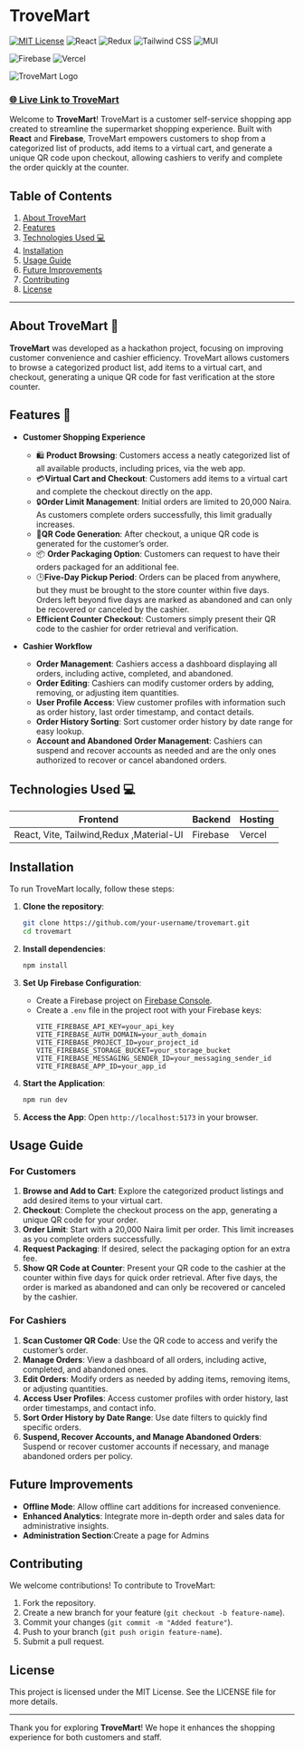 

# TroveMart

[![MIT License](https://img.shields.io/badge/License-MIT-blue.svg)](LICENSE)
![React](https://img.shields.io/badge/Frontend-React-blue)
![Redux](https://img.shields.io/badge/State-Redux-purple)
![Tailwind CSS](https://img.shields.io/badge/Styling-Tailwind%20CSS-06B6D4)
![MUI](https://img.shields.io/badge/UI-Material--UI-0081CB)

![Firebase](https://img.shields.io/badge/Backend-Firebase-orange)
![Vercel](https://img.shields.io/badge/Hosting-Vercel-black)

![TroveMart Logo](assets/trove.svg)

### [🌐 Live Link to TroveMart](https://trovemart.vercel.app)

Welcome to **TroveMart**! TroveMart is a customer self-service shopping app created to streamline the supermarket shopping experience. Built with **React** and **Firebase**, TroveMart empowers customers to shop from a categorized list of products, add items to a virtual cart, and generate a unique QR code upon checkout, allowing cashiers to verify and complete the order quickly at the counter.

## Table of Contents
1. [About TroveMart](#about-trovemart-🛒)
2. [Features](#features-🚀)
3. [Technologies Used 💻](#technologies-used-💻)
4. [Installation](#installation)
5. [Usage Guide](#usage-guide)
6. [Future Improvements](#future-improvements)
7. [Contributing](#contributing)
8. [License](#license)

---

## About TroveMart 🛒

**TroveMart** was developed as a hackathon project, focusing on improving customer convenience and cashier efficiency. TroveMart allows customers to browse a categorized product list, add items to a virtual cart, and checkout, generating a unique QR code for fast verification at the store counter.

## Features 🚀

- **Customer Shopping Experience**
  - 🛍️ **Product Browsing**: Customers access a neatly categorized list of all available products, including prices, via the web app.
  -  💳**Virtual Cart and Checkout**: Customers add items to a virtual cart and complete the checkout directly on the app.
  -   🔒**Order Limit Management**: Initial orders are limited to 20,000 Naira. As customers complete orders successfully, this limit gradually increases.
  -    🧾**QR Code Generation**: After checkout, a unique QR code is generated for the customer’s order.
  - 📦 **Order Packaging Option**: Customers can request to have their orders packaged for an additional fee.
  -  🕒**Five-Day Pickup Period**: Orders can be placed from anywhere, but they must be brought to the store counter within five days. Orders left beyond five days are marked as abandoned and can only be recovered or canceled by the cashier.
  - **Efficient Counter Checkout**: Customers simply present their QR code to the cashier for order retrieval and verification.
 
  


- **Cashier Workflow**
  - **Order Management**: Cashiers access a dashboard displaying all orders, including active, completed, and abandoned.
  - **Order Editing**: Cashiers can modify customer orders by adding, removing, or adjusting item quantities.
  - **User Profile Access**: View customer profiles with information such as order history, last order timestamp, and contact details.
  - **Order History Sorting**: Sort customer order history by date range for easy lookup.
  - **Account and Abandoned Order Management**: Cashiers can suspend and recover accounts as needed and are the only ones authorized to recover or cancel abandoned orders.


## Technologies Used 💻

| Frontend                                   | Backend   | Hosting |
| ------------------------------------------ | --------- | ------- |
| React, Vite, Tailwind,Redux ,Material-UI   | Firebase  | Vercel  |


## Installation

To run TroveMart locally, follow these steps:

1. **Clone the repository**:
   ```bash
   git clone https://github.com/your-username/trovemart.git
   cd trovemart
   ```

2. **Install dependencies**:
   ```bash
   npm install
   ```

3. **Set Up Firebase Configuration**:
   - Create a Firebase project on [Firebase Console](https://console.firebase.google.com/).
   - Create a `.env` file in the project root with your Firebase keys:
     ```plaintext
     VITE_FIREBASE_API_KEY=your_api_key
     VITE_FIREBASE_AUTH_DOMAIN=your_auth_domain
     VITE_FIREBASE_PROJECT_ID=your_project_id
     VITE_FIREBASE_STORAGE_BUCKET=your_storage_bucket
     VITE_FIREBASE_MESSAGING_SENDER_ID=your_messaging_sender_id
     VITE_FIREBASE_APP_ID=your_app_id
     ```

4. **Start the Application**:
   ```bash
   npm run dev
   ```

5. **Access the App**:
   Open `http://localhost:5173` in your browser.

## Usage Guide

### For Customers
1. **Browse and Add to Cart**: Explore the categorized product listings and add desired items to your virtual cart.
2. **Checkout**: Complete the checkout process on the app, generating a unique QR code for your order.
3. **Order Limit**: Start with a 20,000 Naira limit per order. This limit increases as you complete orders successfully.
4. **Request Packaging**: If desired, select the packaging option for an extra fee.
5. **Show QR Code at Counter**: Present your QR code to the cashier at the counter within five days for quick order retrieval. After five days, the order is marked as abandoned and can only be recovered or canceled by the cashier.

### For Cashiers
1. **Scan Customer QR Code**: Use the QR code to access and verify the customer’s order.
2. **Manage Orders**: View a dashboard of all orders, including active, completed, and abandoned ones.
3. **Edit Orders**: Modify orders as needed by adding items, removing items, or adjusting quantities.
4. **Access User Profiles**: Access customer profiles with order history, last order timestamps, and contact info.
5. **Sort Order History by Date Range**: Use date filters to quickly find specific orders.
6. **Suspend, Recover Accounts, and Manage Abandoned Orders**: Suspend or recover customer accounts if necessary, and manage abandoned orders per policy.

## Future Improvements

- **Offline Mode**: Allow offline cart additions for increased convenience.
- **Enhanced Analytics**: Integrate more in-depth order and sales data for administrative insights.
- **Administration Section**:Create a page for Admins

## Contributing

We welcome contributions! To contribute to TroveMart:
1. Fork the repository.
2. Create a new branch for your feature (`git checkout -b feature-name`).
3. Commit your changes (`git commit -m "Added feature"`).
4. Push to your branch (`git push origin feature-name`).
5. Submit a pull request.

## License

This project is licensed under the MIT License. See the LICENSE file for more details.

---

Thank you for exploring **TroveMart**! We hope it enhances the  shopping experience for both customers and staff.
